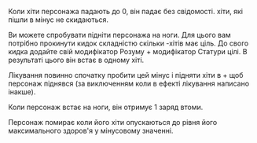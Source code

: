 Коли хіти персонажа падають до 0, він падає без свідомості. хіти, які пішли в мінус не скидаються.

Ви можете спробувати підніти персонажа на ноги. Для цього вам потрібно прокинути кидок складністю скільки -хітів має ціль. До свого кидка додайте свій модифікатор Розуму + модифікатор Статури цілі. В результаті цього він встає в одному хіті.

Лікування повинно спочатку пробити цей мінус і підняти хіти в + щоб персонаж піднявся (за виключенням коли в ефекті лікування написано інакше).

Коли персонаж встає на ноги, він отримує 1 заряд втоми.

Персонаж помирає коли його хіти опускаються до рівня його максимального здоров'я у мінусовому значенні.